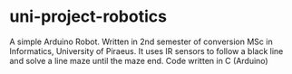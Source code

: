 # uni-project-robotics
A simple Arduino Robot. Written in 2nd semester of conversion MSc in Informatics, University of Piraeus.
It uses IR sensors to follow a black line and solve a line maze until the maze end.
Code written in C (Arduino)
